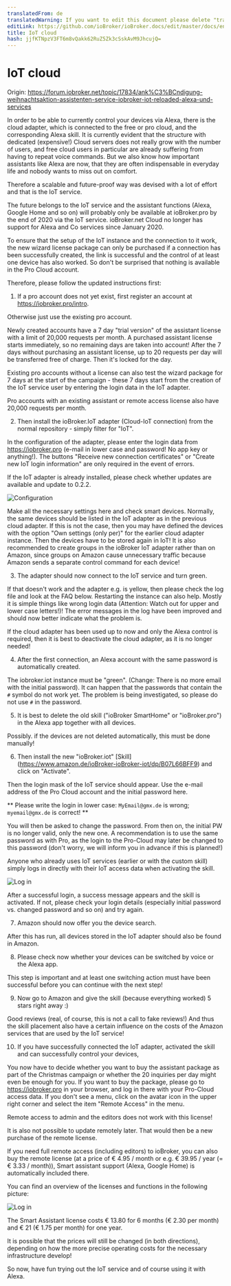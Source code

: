 ```yaml
---
translatedFrom: de
translatedWarning: If you want to edit this document please delete "translatedFrom" field, elsewise this document will be translated automatically again
editLink: https://github.com/ioBroker/ioBroker.docs/edit/master/docs/en/cloud/iot.md
title: IoT cloud
hash: jjfKTNpzV3FT6m8vQakk62RuZ5Zk3cSskAvM9JhcujQ=
---
```

# IoT cloud
Origin: https://forum.iobroker.net/topic/17834/ank%C3%BCndigung-weihnachtsaktion-assistenten-service-iobroker-iot-reloaded-alexa-und-services

In order to be able to currently control your devices via Alexa, there is the cloud adapter, which is connected to the free or pro cloud, and the corresponding Alexa skill.
It is currently evident that the structure with dedicated (expensive!) Cloud servers does not really grow with the number of users, and free cloud users in particular are already suffering from having to repeat voice commands. But we also know how important assistants like Alexa are now, that they are often indispensable in everyday life and nobody wants to miss out on comfort.

Therefore a scalable and future-proof way was devised with a lot of effort and that is the IoT service.

The future belongs to the IoT service and the assistant functions (Alexa, Google Home and so on) will probably only be available at ioBroker.pro by the end of 2020 via the IoT service.
ioBroker.net Cloud no longer has support for Alexa and Co services since January 2020.

To ensure that the setup of the IoT instance and the connection to it work, the new wizard license package can only be purchased if a connection has been successfully created, the link is successful and the control of at least one device has also worked.
So don't be surprised that nothing is available in the Pro Cloud account.

Therefore, please follow the updated instructions first:

1. If a pro account does not yet exist, first register an account at https://iobroker.pro/intro.

Otherwise just use the existing pro account.

Newly created accounts have a 7 day "trial version" of the assistant license with a limit of 20,000 requests per month.
A purchased assistant license starts immediately, so no remaining days are taken into account! After the 7 days without purchasing an assistant license, up to 20 requests per day will be transferred free of charge.
Then it's locked for the day.

Existing pro accounts without a license can also test the wizard package for 7 days at the start of the campaign - these 7 days start from the creation of the IoT service user by entering the login data in the IoT adapter.

Pro accounts with an existing assistant or remote access license also have 20,000 requests per month.

2. Then install the ioBroker.IoT adapter (Cloud-IoT connection) from the normal repository - simply filter for "IoT".

In the configuration of the adapter, please enter the login data from https://iobroker.pro (e-mail in lower case and password! No app key or anything!).
The buttons "Receive new connection certificates" or "Create new IoT login information" are only required in the event of errors.

If the IoT adapter is already installed, please check whether updates are available and update to 0.2.2.

![Configuration](../../de/cloud/media/iot_settings.png)

Make all the necessary settings here and check smart devices.
Normally, the same devices should be listed in the IoT adapter as in the previous cloud adapter.
If this is not the case, then you may have defined the devices with the option "Own settings (only per)" for the earlier cloud adapter instance.
Then the devices have to be stored again in IoT! It is also recommended to create groups in the ioBroker IoT adapter rather than on Amazon, since groups on Amazon cause unnecessary traffic because Amazon sends a separate control command for each device!

3. The adapter should now connect to the IoT service and turn green.

If that doesn't work and the adapter e.g. is yellow, then please check the log file and look at the FAQ below.
Restarting the instance can also help.
Mostly it is simple things like wrong login data (Attention: Watch out for upper and lower case letters!)! The error messages in the log have been improved and should now better indicate what the problem is.

If the cloud adapter has been used up to now and only the Alexa control is required, then it is best to deactivate the cloud adapter, as it is no longer needed!

4. After the first connection, an Alexa account with the same password is automatically created.

The iobroker.iot instance must be "green".
(Change: There is no more email with the initial password).
It can happen that the passwords that contain the `#` symbol do not work yet.
The problem is being investigated, so please do not use `#` in the password.

5. It is best to delete the old skill ("ioBroker SmartHome" or "ioBroker.pro") in the Alexa app together with all devices.

Possibly. if the devices are not deleted automatically, this must be done manually!

6. Then install the new "ioBroker.iot" [Skill] (https://www.amazon.de/ioBroker-ioBroker-iot/dp/B07L66BFF9) and click on "Activate".

Then the login mask of the IoT service should appear.
Use the e-mail address of the Pro Cloud account and the initial password here.

** Please write the login in lower case: `MyEmail@gmx.de` is wrong; `myemail@gmx.de` is correct! **

You will then be asked to change the password. From then on, the initial PW is no longer valid, only the new one.
A recommendation is to use the same password as with Pro, as the login to the Pro-Cloud may later be changed to this password (don't worry, we will inform you in advance if this is planned!)

Anyone who already uses IoT services (earlier or with the custom skill) simply logs in directly with their IoT access data when activating the skill.

![Log in](../../de/cloud/media/iot_login.png)

After a successful login, a success message appears and the skill is activated.
If not, please check your login details (especially initial password vs. changed password and so on) and try again.

7. Amazon should now offer you the device search.

After this has run, all devices stored in the IoT adapter should also be found in Amazon.

8. Please check now whether your devices can be switched by voice or the Alexa app.

This step is important and at least one switching action must have been successful before you can continue with the next step!

9. Now go to Amazon and give the skill (because everything worked) 5 stars right away :)

Good reviews (real, of course, this is not a call to fake reviews!) And thus the skill placement also have a certain influence on the costs of the Amazon services that are used by the IoT service!

10. If you have successfully connected the IoT adapter, activated the skill and can successfully control your devices,

You now have to decide whether you want to buy the assistant package as part of the Christmas campaign or whether the 20 inquiries per day might even be enough for you.
If you want to buy the package, please go to https://iobroker.pro in your browser, and log in there with your Pro-Cloud access data.
If you don't see a menu, click on the avatar icon in the upper right corner and select the item "Remote Access" in the menu.

Remote access to admin and the editors does not work with this license!

It is also not possible to update remotely later. That would then be a new purchase of the remote license.

If you need full remote access (including editors) to ioBroker, you can also buy the remote license (at a price of € 4.95 / month or e.g. € 39.95 / year (= € 3.33 / month)), Smart assistant support (Alexa, Google Home) is automatically included there.

You can find an overview of the licenses and functions in the following picture:

![Log in](../../de/cloud/media/iot_compare.png)

The Smart Assistant license costs € 13.80 for 6 months (€ 2.30 per month) and € 21 (€ 1.75 per month) for one year.

It is possible that the prices will still be changed (in both directions), depending on how the more precise operating costs for the necessary infrastructure develop!

So now, have fun trying out the IoT service and of course using it with Alexa.